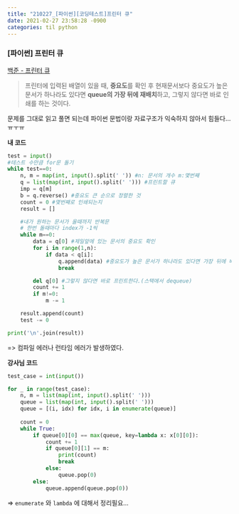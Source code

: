 ```yaml
---
title: "210227_[파이썬][코딩테스트]프린터 큐"
date: 2021-02-27 23:58:28 -0900
categories: til python
---
```




### [파이썬] 프린터 큐

[백준 - 프린터 큐](https://www.acmicpc.net/problem/1966)

> 프린터에 입력된 배열이 있을 때, **중요도**를 확인 후 현재문서보다 중요도가 높은 문서가 하나라도 있다면 **queue의 가장 뒤에 재배치**하고, 그렇지 않다면 바로 인쇄를 하는 것이다.

문제를 그대로 읽고 풀면 되는데 파이썬 문법이랑 자료구조가 익숙하지 않아서 힘들다...ㅠㅜㅠ



**내 코드**

```python
test = input()
#테스트 수만큼 for문 돌기
while test==0:
    n, m = map(int, input().split(' ')) #n: 문서의 개수 m:몇번째
    q = list(map(int, input().split(' '))) #프린트할 큐
    imp = q[m]
    b = q.reverse() #중요도 큰 순으로 정렬한 것
    count = 0 #몇번째로 인쇄되는지
    result = []

    #내가 원하는 문서가 올때까지 반복문
    # 한번 돌때마다 index가 -1씩
    while m==0:
        data = q[0] #제일앞에 있는 문서의 중요도 확인
        for i in range(1,n):
            if data < q[i]:
                q.append(data) #중요도가 높은 문서가 하나라도 있다면 가장 뒤에 배치한다.
                break

        del q[0] #그렇지 않다면 바로 프린트한다.(스택에서 dequeue)
        count += 1
        if m!=0:
            m -= 1

    result.append(count)
    test -= 0

print('\n'.join(result))
```

=> 컴파일 에러나 런타임 에러가 발생하였다.



**강사님 코드**

```python
test_case = int(input())

for _ in range(test_case):
    n, m = list(map(int, input().split(' ')))
    queue = list(map(int, input().split(' ')))
    queue = [(i, idx) for idx, i in enumerate(queue)]
    
    count = 0
    while True:
        if queue[0][0] == max(queue, key=lambda x: x[0][0]):
        	count += 1
            if queue[0][1] == m:
                print(count)
                break
            else:
                queue.pop(0)
        else:
            queue.append(queue.pop(0))
```

=> `enumerate` 와 `lambda` 에 대해서 정리필요...